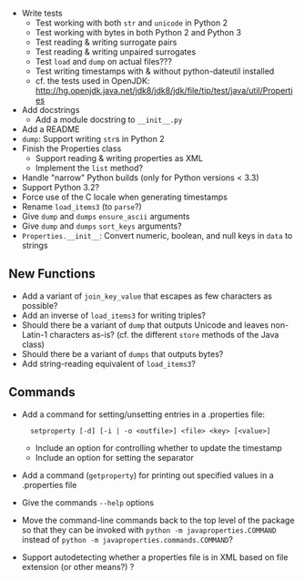 - Write tests
    - Test working with both `str` and `unicode` in Python 2
    - Test working with bytes in both Python 2 and Python 3
    - Test reading & writing surrogate pairs
    - Test reading & writing unpaired surrogates
    - Test `load` and `dump` on actual files???
    - Test writing timestamps with & without python-dateutil installed
    - cf. the tests used in OpenJDK: <http://hg.openjdk.java.net/jdk8/jdk8/jdk/file/tip/test/java/util/Properties>
- Add docstrings
    - Add a module docstring to `__init__.py`
- Add a README
- `dump`: Support writing `str`s in Python 2
- Finish the Properties class
    - Support reading & writing properties as XML
    - Implement the `list` method?
- Handle "narrow" Python builds (only for Python versions < 3.3)
- Support Python 3.2?
- Force use of the C locale when generating timestamps
- Rename `load_items3` (to `parse`?)
- Give `dump` and `dumps` `ensure_ascii` arguments
- Give `dump` and `dumps` `sort_keys` arguments?
- `Properties.__init__`: Convert numeric, boolean, and null keys in `data` to
  strings

New Functions
-------------
- Add a variant of `join_key_value` that escapes as few characters as possible?
- Add an inverse of `load_items3` for writing triples?
- Should there be a variant of `dump` that outputs Unicode and leaves
  non-Latin-1 characters as-is?  (cf. the different `store` methods of the Java
  class)
- Should there be a variant of `dumps` that outputs bytes?
- Add string-reading equivalent of `load_items3`?

Commands
--------
- Add a command for setting/unsetting entries in a .properties file:

        setproperty [-d] [-i | -o <outfile>] <file> <key> [<value>]

    - Include an option for controlling whether to update the timestamp
    - Include an option for setting the separator

- Add a command (`getproperty`) for printing out specified values in a
  .properties file
- Give the commands `--help` options
- Move the command-line commands back to the top level of the package so that
  they can be invoked with `python -m javaproperties.COMMAND` instead of
  `python -m javaproperties.commands.COMMAND`?
- Support autodetecting whether a properties file is in XML based on file
  extension (or other means?) ?
